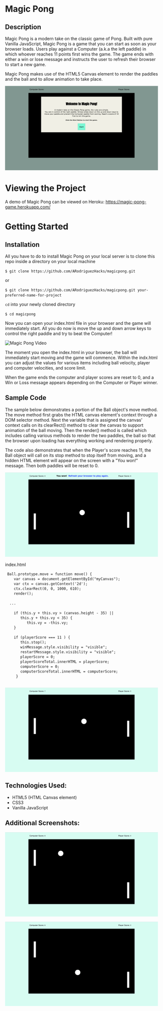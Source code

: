 # Magic Pong

## Description
Magic Pong is a modern take on the classic game of Pong. Built with pure Vanilla JavaScript, Magic Pong is a game that you can start as soon as your browser loads. Users play against a Computer (a.k.a the left paddle) in which whoever reaches 11 points first wins the game. The game ends with either a win or lose message and instructs the user to refresh their browser to start a new game. 

Magic Pong makes use of the HTML5 Canvas element to render the paddles and the ball and to allow animation to take place.

![Magic Pong New](public/assets/imgs/magicpongupdate-start.png)

# Viewing the Project

A demo of Magic Pong can be viewed on Heroku: https://magic-pong-game.herokuapp.com/

# Getting Started

## Installation

All you have to do to install Magic Pong on your local server is to clone this repo inside a directory on your local machine

`$ git clone https://github.com/ARodriguezHacks/magicpong.git`

or

`$ git clone https://github.com/ARodriguezHacks/magicpong.git your-preferred-name-for-project`

`cd` into your newly cloned directory

`$ cd magicpong`

Now you can open your index.html file in your browser and the game will immediately start. All you do now is move the up and down arrow keys to control the right paddle and try to beat the Computer!

![Magic Pong Video](https://media.giphy.com/media/ZEqXCmtPKcHzI4zOOF/giphy.gif)

The moment you open the index.html in your browser, the ball will immediately start moving and the game will commence. Within the indx.html you can adjust the values for various items including ball velocity, player and computer velocities, and score limit.

When the game ends the computer and player scores are reset to 0, and a Win or Loss message appears depending on the Computer or Player winner.

## Sample Code

The sample below demonstrates a portion of the Ball object's move method. The move method first grabs the HTML canvas element's context through a DOM selector method. Next the variable that is assigned the canvas' context calls on its clearRect() method to clear the canvas to support animation of the ball moving. Then the render() method is called which includes calling various methods to render the two paddles, the ball so that the browser upon loading has everything working and rendering properly. 

The code also demonstrates that when the Player's score reaches 11, the Ball object will call on its stop method to stop itself from moving, and a hidden HTML element will appear on the screen with a "You won!" message. Then both paddles will be reset to 0.

![Magic Pong Won](public/assets/imgs/magicpongupdate-won.png)

index.html
```
 Ball.prototype.move = function move() {
    var canvas = document.getElementById("myCanvas");
    var ctx = canvas.getContext('2d');
    ctx.clearRect(0, 0, 1000, 610);
    render();

  ...
  
    if (this.y + this.vy > (canvas.height - 35) ||
       this.y + this.vy < 35) {
          this.vy = -this.vy;
    }

    if (playerScore === 11 ) {
       this.stop();
       winMessage.style.visibility = "visible";
       restartMessage.style.visibility = "visible";
       playerScore = 0;
       playerScoreTotal.innerHTML = playerScore;
       computerScore = 0;
       computerScoreTotal.innerHTML = computerScore;
     }
   
```

![Magic Pong 1](public/assets/imgs/magicpongupdate-1.png)

## Technologies Used:

* HTML5 (HTML Canvas element)
* CSS3
* Vanilla JavaScript

## Additional Screenshots:

![Magic Pong 2](public/assets/imgs/magicpongupdate-2.png)

![Magic Pong 3](public/assets/imgs/magicpongupdate-3.png)
